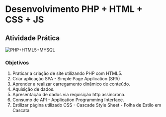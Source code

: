 # Desenvolvimento PHP + HTML + CSS + JS
## Atividade Prática

![PHP+HTML5+MYSQL](https://www.yoan-jouve.com/wp-content/uploads/2020/12/520-5206022_php-mysql-logo-png-transparent-png-768x589.png "Logo PHP")
### Objetivos
1. Praticar a criação de site utilizando PHP com HTML5.
2. Criar aplicação SPA - Simple Page Application (SPA)
3. Aprender a realizar carregamento dinâmico de conteúdo.
4. Aquisição de dados.
5. Apresentação de dados via requisição http assíncrona.
6. Consumo de API - Application Programming Interface.
7. Estilizar página utilizado CSS - Cascade Style Sheet - Folha de Estilo em Cascata

